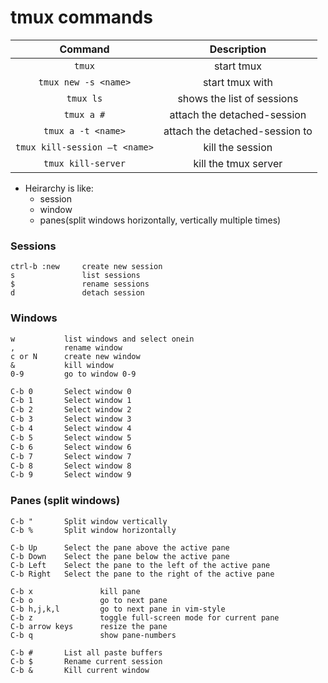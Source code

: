 

# tmux commands

|Command	|	Description|
|:---------:|:------------:|
|`tmux`							|start tmux|
|`tmux new -s <name>`				|start tmux with <name>|
|`tmux ls`						|shows the list of sessions|
|`tmux a #`						|attach the detached-session|
|`tmux a -t <name>`				|attach the detached-session to <name>|
|`tmux kill-session –t <name>`	|kill the session <name>|
|`tmux kill-server`				|kill the tmux server|

- Heirarchy is like:
  - session
  - window
  - panes(split windows horizontally, vertically multiple times)

### Sessions
```
ctrl-b :new		create new session
s				list sessions
$				rename sessions
d				detach session
```


### Windows
```
w			list windows and select onein
,			rename window
c or N		create new window
&			kill window
0-9			go to window 0-9
```



``` bash
C-b 0       Select window 0                                     
C-b 1       Select window 1                                                              
C-b 2       Select window 2                                         
C-b 3       Select window 3                                     
C-b 4       Select window 4                                        
C-b 5       Select window 5                                      
C-b 6       Select window 6                                       
C-b 7       Select window 7                                       
C-b 8       Select window 8                                       
C-b 9       Select window 9
```


### Panes (split windows)
```
C-b "       Split window vertically                                                      
C-b %       Split window horizontally
```


```
C-b Up      Select the pane above the active pane
C-b Down    Select the pane below the active pane
C-b Left    Select the pane to the left of the active pane
C-b Right   Select the pane to the right of the active pane
```


```
C-b x				kill pane
C-b o				go to next pane
C-b h,j,k,l			go to next pane in vim-style
C-b z				toggle full-screen mode for current pane
C-b arrow keys		resize the pane
C-b q				show pane-numbers
```


```
C-b #       List all paste buffers                              
C-b $       Rename current session                               
C-b &       Kill current window
```
